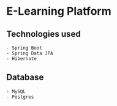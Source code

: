 # E-Learning Platform #

## Technologies used #

    - Spring Boot
    - Spring Data JPA
    - Hibernate

## Database ##

    - MySQL
    - Postgres